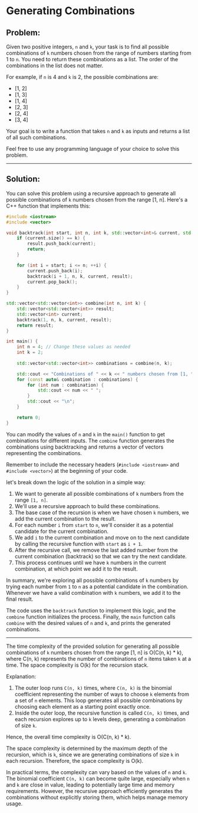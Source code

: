 # Generating Combinations

## **Problem:**

Given two positive integers, `n` and `k`, your task is to find all possible combinations of `k` numbers chosen from the range of numbers starting from 1 to `n`. You need to return these combinations as a list. The order of the combinations in the list does not matter.

For example, if `n` is 4 and `k` is 2, the possible combinations are:

* \[1, 2]
* \[1, 3]
* \[1, 4]
* \[2, 3]
* \[2, 4]
* \[3, 4]

Your goal is to write a function that takes `n` and `k` as inputs and returns a list of all such combinations.

Feel free to use any programming language of your choice to solve this problem.

***

## Solution:

You can solve this problem using a recursive approach to generate all possible combinations of `k` numbers chosen from the range \[1, n]. Here's a C++ function that implements this:

```cpp
#include <iostream>
#include <vector>

void backtrack(int start, int n, int k, std::vector<int>& current, std::vector<std::vector<int>>& result) {
    if (current.size() == k) {
        result.push_back(current);
        return;
    }

    for (int i = start; i <= n; ++i) {
        current.push_back(i);
        backtrack(i + 1, n, k, current, result);
        current.pop_back();
    }
}

std::vector<std::vector<int>> combine(int n, int k) {
    std::vector<std::vector<int>> result;
    std::vector<int> current;
    backtrack(1, n, k, current, result);
    return result;
}

int main() {
    int n = 4; // Change these values as needed
    int k = 2;
    
    std::vector<std::vector<int>> combinations = combine(n, k);

    std::cout << "Combinations of " << k << " numbers chosen from [1, " << n << "]:\n";
    for (const auto& combination : combinations) {
        for (int num : combination) {
            std::cout << num << " ";
        }
        std::cout << "\n";
    }

    return 0;
}
```

You can modify the values of `n` and `k` in the `main()` function to get combinations for different inputs. The `combine` function generates the combinations using backtracking and returns a vector of vectors representing the combinations.

Remember to include the necessary headers (`#include <iostream>` and `#include <vector>`) at the beginning of your code.

let's break down the logic of the solution in a simple way:

1. We want to generate all possible combinations of `k` numbers from the range `[1, n]`.
2. We'll use a recursive approach to build these combinations.
3. The base case of the recursion is when we have chosen `k` numbers, we add the current combination to the result.
4. For each number `i` from `start` to `n`, we'll consider it as a potential candidate for the current combination.
5. We add `i` to the current combination and move on to the next candidate by calling the recursive function with `start` as `i + 1`.
6. After the recursive call, we remove the last added number from the current combination (backtrack) so that we can try the next candidate.
7. This process continues until we have `k` numbers in the current combination, at which point we add it to the result.

In summary, we're exploring all possible combinations of `k` numbers by trying each number from `1` to `n` as a potential candidate in the combination. Whenever we have a valid combination with `k` numbers, we add it to the final result.

The code uses the `backtrack` function to implement this logic, and the `combine` function initializes the process. Finally, the `main` function calls `combine` with the desired values of `n` and `k`, and prints the generated combinations.



***

The time complexity of the provided solution for generating all possible combinations of `k` numbers chosen from the range \[1, n] is O(C(n, k) \* k), where C(n, k) represents the number of combinations of `n` items taken `k` at a time. The space complexity is O(k) for the recursion stack.

Explanation:

1. The outer loop runs `C(n, k)` times, where `C(n, k)` is the binomial coefficient representing the number of ways to choose `k` elements from a set of `n` elements. This loop generates all possible combinations by choosing each element as a starting point exactly once.
2. Inside the outer loop, the recursive function is called `C(n, k)` times, and each recursion explores up to `k` levels deep, generating a combination of size `k`.

Hence, the overall time complexity is O(C(n, k) \* k).

The space complexity is determined by the maximum depth of the recursion, which is `k`, since we are generating combinations of size `k` in each recursion. Therefore, the space complexity is O(k).

In practical terms, the complexity can vary based on the values of `n` and `k`. The binomial coefficient `C(n, k)` can become quite large, especially when `n` and `k` are close in value, leading to potentially large time and memory requirements. However, the recursive approach efficiently generates the combinations without explicitly storing them, which helps manage memory usage.

